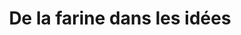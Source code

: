 ---
title: "De la farine dans les idées"
url: /culan/de-la-farine-dans-les-idees/
shop: boulangerie
---
